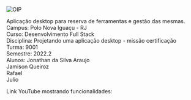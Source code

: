 ![OIP](https://user-images.githubusercontent.com/106936652/189002324-b9734150-b936-4095-a01f-a20b4a6f65c7.jpg)

Aplicação desktop para reserva de ferramentas e gestão das mesmas.  
Campus: Polo Nova Iguaçu - RJ  
Curso: Desenvolvimento Full Stack  
Disciplina: Projetando uma aplicação desktop - missão certificação  
Turma: 9001  
Semestre: 2022.2  
Alunos: Jonathan da Silva Araujo
&nbsp;&nbsp;&nbsp;&nbsp;&nbsp;&nbsp;&nbsp;&nbsp;<br/>Jamison Queiroz
       <br/>Rafael
       <br/>Julio
       
Link YouTube mostrando funcionalidades:  
